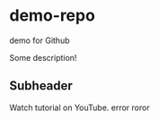 # demo-repo
demo for Github

Some description!

## Subheader
Watch tutorial on YouTube.
error
roror
